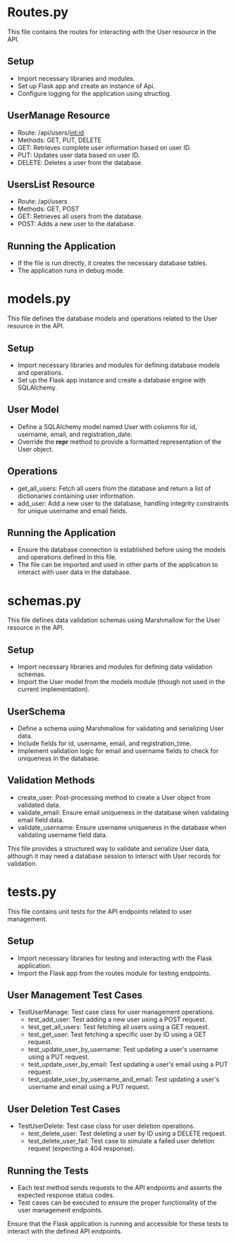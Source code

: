 # Routes.py 

This file contains the routes for interacting with the User resource in the API.

## Setup
- Import necessary libraries and modules.
- Set up Flask app and create an instance of Api.
- Configure logging for the application using structlog.

## UserManage Resource
- Route: /api/users/<int:id>
- Methods: GET, PUT, DELETE
- GET: Retrieves complete user information based on user ID.
- PUT: Updates user data based on user ID.
- DELETE: Deletes a user from the database.

## UsersList Resource
- Route: /api/users
- Methods: GET, POST
- GET: Retrieves all users from the database.
- POST: Adds a new user to the database.

## Running the Application
- If the file is run directly, it creates the necessary database tables.
- The application runs in debug mode.

# models.py

This file defines the database models and operations related to the User resource in the API.

## Setup
- Import necessary libraries and modules for defining database models and operations.
- Set up the Flask app instance and create a database engine with SQLAlchemy.

## User Model
- Define a SQLAlchemy model named User with columns for id, username, email, and registration_date.
- Override the __repr__ method to provide a formatted representation of the User object.

## Operations
- get_all_users: Fetch all users from the database and return a list of dictionaries containing user information.
- add_user: Add a new user to the database, handling integrity constraints for unique username and email fields.

## Running the Application
- Ensure the database connection is established before using the models and operations defined in this file.
- The file can be imported and used in other parts of the application to interact with user data in the database.

# schemas.py

This file defines data validation schemas using Marshmallow for the User resource in the API.

## Setup
- Import necessary libraries and modules for defining data validation schemas.
- Import the User model from the models module (though not used in the current implementation).

## UserSchema
- Define a schema using Marshmallow for validating and serializing User data.
- Include fields for id, username, email, and registration_time.
- Implement validation logic for email and username fields to check for uniqueness in the database.

## Validation Methods
- create_user: Post-processing method to create a User object from validated data.
- validate_email: Ensure email uniqueness in the database when validating email field data.
- validate_username: Ensure username uniqueness in the database when validating username field data.

This file provides a structured way to validate and serialize User data, although it may need a database session to interact with User records for validation.

# tests.py

This file contains unit tests for the API endpoints related to user management.

## Setup
- Import necessary libraries for testing and interacting with the Flask application.
- Import the Flask app from the routes module for testing endpoints.

## User Management Test Cases
- TestUserManage: Test case class for user management operations.
  - test_add_user: Test adding a new user using a POST request.
  - test_get_all_users: Test fetching all users using a GET request.
  - test_get_user: Test fetching a specific user by ID using a GET request.
  - test_update_user_by_username: Test updating a user's username using a PUT request.
  - test_update_user_by_email: Test updating a user's email using a PUT request.
  - test_update_user_by_username_and_email: Test updating a user's username and email using a PUT request.

## User Deletion Test Cases
- TestUserDelete: Test case class for user deletion operations.
  - test_delete_user: Test deleting a user by ID using a DELETE request.
  - test_delete_user_fail: Test case to simulate a failed user deletion request (expecting a 404 response).

## Running the Tests
- Each test method sends requests to the API endpoints and asserts the expected response status codes.
- Test cases can be executed to ensure the proper functionality of the user management endpoints.

Ensure that the Flask application is running and accessible for these tests to interact with the defined API endpoints.
